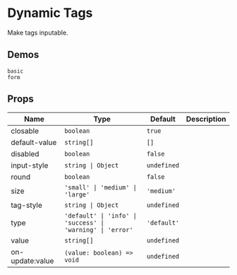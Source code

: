 # Dynamic Tags

Make tags inputable.

## Demos

```demo
basic
form
```

## Props

| Name | Type | Default | Description |
| --- | --- | --- | --- |
| closable | `boolean` | `true` |  |
| default-value | `string[]` | `[]` |  |
| disabled | `boolean` | `false` |  |
| input-style | `string \| Object` | `undefined` |  |
| round | `boolean` | `false` |  |
| size | `'small' \| 'medium' \| 'large'` | `'medium'` |  |
| tag-style | `string \| Object` | `undefined` |  |
| type | `'default' \| 'info' \| 'success' \| 'warning' \| 'error'` | `'default'` |  |
| value | `string[]` | `undefined` |  |
| on-update:value | `(value: boolean) => void` | `undefined` |  |

